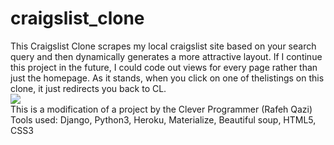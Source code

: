 # craigslist_clone

This Craigslist Clone scrapes my local craigslist site based on your search query and then dynamically generates a more attractive layout. 
If I continue this project in the future, I could code out views for every page rather than just the homepage. 
As it stands, when you click on one of thelistings on this clone, it just redirects you back to CL.<br>
![](https://github.com/MaxHarlan206/craigslist_clone/blob/master/ezgif.com-gif-maker.gif?raw=true)<br>
This is a modification of a project by the Clever Programmer (Rafeh Qazi)
Tools used: Django, Python3, Heroku, Materialize, Beautiful soup, HTML5, CSS3 
